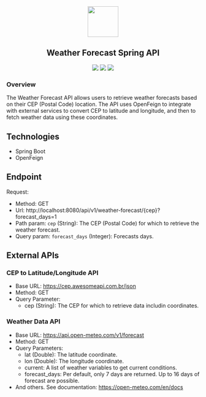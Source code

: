 <div align="center">
    <img src="https://cdn.iconscout.com/icon/free/png-256/free-weather-296-1100758.png" width=80/>
    <h2>Weather Forecast Spring API</h2>
</div>

<p align="center">
     <a alt="Java">
        <img src="https://img.shields.io/badge/Java-v17-blue.svg" />
    </a>
<a alt="Spring">
        <img src="https://img.shields.io/badge/Spring Boot-v3.3.1-green.svg" />
    </a>
    <a alt="OpenFeign">
        <img src="https://img.shields.io/badge/OpenFeign-v4.1.3-purple.svg" />
    </a>
</p>

### Overview

The Weather Forecast API allows users to retrieve weather forecasts based on their CEP (Postal Code) location. The API uses OpenFeign to integrate with external services to convert CEP to latitude and longitude, and then to fetch weather data using these coordinates.

## Technologies

- Spring Boot
- OpenFeign

## Endpoint

Request:
* Method: GET
* Url: http://localhost:8080/api/v1/weather-forecast/{cep}?forecast_days=1
* Path param: `cep` (String): The CEP (Postal Code) for which to retrieve the weather forecast.
* Query param: `forecast_days` (Integer): Forecasts days.

## External APIs

### CEP to Latitude/Longitude API

- Base URL: https://cep.awesomeapi.com.br/json
- Method: GET
- Query Parameter:
  - cep (String): The CEP for which to retrieve data includin coordinates.

### Weather Data API

- Base URL: https://api.open-meteo.com/v1/forecast
- Method: GET
- Query Parameters:
  - lat (Double): The latitude coordinate.
  - lon (Double): The longitude coordinate.
  - current: A list of weather variables to get current conditions.
  - forecast_days: Per default, only 7 days are returned. Up to 16 days of forecast are possible.
- And others. See documentation: https://open-meteo.com/en/docs
